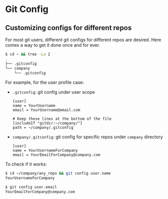 # Git Config

## Customizing configs for different repos

For most git users, different git configs for different repos are desired.
Here comes a way to get it done once and for ever.

```sh
$ cd ~ && tree -La 2
.
├── .gitconfig
└── company
    └── .gitconfig
```

For example, for the user profile case:

- `.gitconfig`: git config under user scope

  ```config
  [user]
  name = YourUsername
  email = YourUsername@email.com

  # Keep these lines at the bottom of the file
  [includeIf "gitdir:~/company/"]
  path = ~/company/.gitconfig
  ```

- `company/.gitconfig`: git config for specific repos under `company` directory

  ```config
  [user]
  name = YourUsernameForCompany
  email = YourEmailForCompany@company.com
  ```

To check if it works:

```sh
$ cd ~/company/any_repo && git config user.name
YourUsernameForCompany

$ git config user.email
YourEmailForCompany@company.com
```
